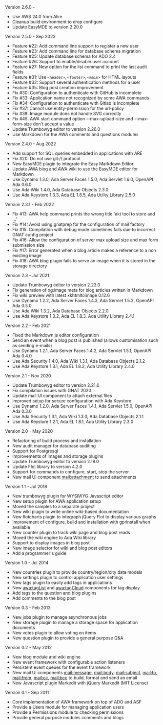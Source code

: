 Version 2.6.0   -
  - Use AWS 24.0 from Alire
  - Cleanup build environment to drop configure
  - Update EasyMDE to version 2.20.0

Version 2.5.0   - Sep 2023
  - Feature #22: Add command line support to register a new user
  - Feature #23: Add command line for database schema migration
  - Feature #25: Update database schema for ADO 2.4
  - Feature #26: Support to enable/disable user account
  - Feature #27: New option for the list command to print the last audit fields
  - Feature #31: Use `<header>`, `<footer>`, `<main>` for HTML layouts
  - Feature #32: Support several authentication methods for a user
  - Feature #35: Blog post creation improvement
  - Fix #30: Configuration to authenticate with GitHub is incomplete
  - Fix #33: Application name not recognized by some AWA commands
  - Fix #34: Configuration to authenticate with Gitlab is incomplete
  - Fix #37: Cannot use entity-permission for the url-policy
  - Fix #38: Image module does not handle SVG correctly
  - Fix #45: AWA start command option --max-upload-size and --max-form-size don't accept a value
  - Update Trumbowyg editor to version 2.26.0
  - Use Markdown for the AWA comments and questions modules

Version 2.4.0   - Aug 2022
  - Add support for SQL queries embedded in applications with ARE
  - Fix #20: Do not use git:// protocol
  - New EasyMDE plugin to integrate the Easy Markdown Editor
  - Update AWA blog and AWA wiki to use the EasyMDE editor for Markdown
  - Use Dynamo 1.3.0, Ada Server Faces 1.5.0, Ada Servlet 1.6.0, OpenAPI Ada 0.6.0
  - Use Ada Wiki 1.4.0, Ada Database Objects 2.3.0
  - Use Ada Keystore 1.3.3, Ada EL 1.8.5, Ada Utility Library 2.5.0

Version 2.3.1   - Feb 2022
  - Fix #13: AWA help command prints the wrong title 'akt tool to store and ...'
  - Fix #14: Avoid using gnatprep for the configuration of mail factory
  - Fix #15: Compilation with debug mode sometimes fails due to incorrect GNAT config project
  - Fix #16: Allow the configuration of server max upload size and max form submission size
  - Fix #17: Error generated when a blog article makes a reference to a non existing image
  - Fix #18: AWA blog plugin fails to serve an image when it is stored in the storage directory

Version 2.3     - Jul 2021
  - Update Trumbowyg editor to version 2.23.0
  - Fix generation of og:image meta for blog articles written in Markdown
  - Fix wiki preview with latest xkhtmltoimage 0.12.6
  - Use Dynamo 1.2.2, Ada Server Faces 1.4.3, Ada Servlet 1.5.2, OpenAPI Ada 0.5.0
  - Use Ada Wiki 1.3.2, Ada Database Objects 2.2.0
  - Use Ada Keystore 1.3.2, Ada EL 1.8.3, Ada Utility Library 2.4.1

Version 2.2     - Feb 2021
  - Fixed the Markdown js editor configuration
  - Send an event when a blog post is published (allows customisation such as sending e-mails)
  - Use Dynamo 1.2.1, Ada Server Faces 1.4.2, Ada Servlet 1.5.1, OpenAPI Ada 0.4.0
  - Use Ada Security 1.4.0, Ada Wiki 1.3.1, Ada Database Objects 2.1.2
  - Use Ada Keystore 1.3.1, Ada EL 1.8.2, Ada Utility Library 2.4.0

Version 2.1     - Nov 2020
  - Update Trumbowyg editor to version 2.21.0
  - Fix compilation issues with GNAT 2020
  - Update mail UI component to attach external files
  - Improved setup for secure configuration with Ada Keystore
  - Use Dynamo 1.2.0, Ada Server Faces 1.4.1, Ada Servlet 1.5.0, OpenAPI Ada 0.3.0
  - Use Ada Security 1.3.1, Ada Wiki 1.3.0, Ada Database Objects 2.1.1
  - Use Ada Keystore 1.2.1, Ada EL 1.8.1, Ada Utility Library 2.3.0

Version 2.0     - May 2020
  - Refactoring of build process and installation
  - New audit manager for database auditing
  - Support for Postgresql
  - Improvements of images and storage plugins
  - Update Trumbowyg editor to version 2.18.0
  - Update Flot library to version 4.2.0
  - Support for commands to configure, start, stop the server
  - New mail UI component <mail:attachment> to send attachments

Version 1.1     - Jul 2018
  - New trumbowyg plugin for WYSIWYG Javascript editor
  - New setup plugin for AWA application setup
  - Moved the samples to a separate project
  - New wiki plugin to write online wiki-based documentation
  - New flotcharts plugin to integraph jQuery Flot to display various graphs
  - Improvement of configure, build and installation with gprinstall when available
  - New counter plugin to track wiki page and blog post reads
  - Moved the wiki engine to Ada Wiki library
  - Support to display images in blog post
  - New image selector for wiki and blog post editors
  - Add a programmer's guide

Version 1.0     - Jul 2014
  - New countries plugin to provide country/region/city data models
  - New settings plugin to control application user settings
  - New tags plugin to easily add tags in applications
  - New <awa:tagList> and <awa:tagCloud> components for tag display
  - Add tags to the question and blog plugins
  - Add comments to the blog post

Version 0.3     - Feb 2013
  - New jobs plugin to manage asynchronous jobs
  - New storage plugin to manage a storage space for application documents
  - New votes plugin to allow voting on items
  - New question plugin to provide a general purpose Q&A

Version 0.2     - May 2012
  - New blog module and wiki engine
  - New event framework with configurable action listeners
  - Persistent event queues for the event framework
  - New mail UI components <mail:message>, <mail:body>, <mail:subject>,
    <mail:to>, <mail:from>, <mail:cc>, <mail:bcc> to build, format and
    send an email
  - New Javascript plugin Markedit with jQuery Markedit (MIT License)

Version 0.1     - Sep 2011
  - Core implementation of AWA framework on top of ADO and ASF
  - Provide a Users module for managing application users
  - Provide a Permissions module to checking permissions
  - Provide general purpose modules comments and blogs

